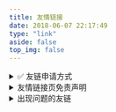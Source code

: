 ```yaml
---
title: 友情链接
date: 2018-06-07 22:17:49
type: "link"
aside: false
top_img: false
---
```


<details>
<summary>✅ 友链申请方式</summary>

<h2 id="本站添加的友链要求"><a href="#本站添加的友链要求" class="headerlink" title="本站添加的友链要求" data-pjax-state=""></a>本站添加的友链要求</h2><ol>
<li>能够正常访问</li>
<li>含本站友链</li>
<li>网站类型为<strong>个人博客</strong></li>
</ol>
<p>请（<a onclick="addFriendLink()" href="#post-comment" data-pjax-state="">点击这里快速添加</a>） 站点信息申请友情链接，申请后在我不忙的时候会统一添加，即使不通过也会给予邮件回复。</p>
<h2 id="你提交的信息有可能被修改"><a href="#你提交的信息有可能被修改" class="headerlink" title="你提交的信息有可能被修改" data-pjax-state=""></a>你提交的信息有可能被修改</h2><p>如果有修改，我会将修改内容进行告知</p>
<ol>
<li>为了友链相关页面和组件的统一性和美观性，可能会对你的昵称进行缩短处理，例如昵称包含<code>博客</code>、<code>XX的XX</code>等内容或形式将被简化。</li>
<li>为了图片加载速度和内容安全性考虑，头像实际展示图片均使用博客自己图床，所以无法收到贵站自己的头像更新，如果有迫切的更改信息需求，请在本页的评论中添加。</li>
<li>为了保证鱼塘能够正确抓取文章，所有的友链链接要求为博客主页链接，而不是个人主页链接。</li>
</ol>
<h2 id="我的友链信息"><a href="#我的友链信息" class="headerlink" title="我的友链信息" data-pjax-state=""></a>我的友链信息</h2><p>为了避免图床问题，建议你将头像存储到贵站图床。</p>
<ol>
<li>我的名称：<code>张洪Heo</code></li>
<li>网站地址：<code>https://blog.zhheo.com/</code></li>
<li>描述：<code>分享设计与科技生活</code></li>
<li>头像：<code>https://img.zhheo.com/i/2022/08/19/62ff32fa28da1.png</code></li>
</ol>
<div class="tabs" id="test2"><ul class="nav-tabs"><li class="tab active"><button type="button" data-href="#test2-1">Butterfly</button></li><li class="tab"><button type="button" data-href="#test2-2">Candy</button></li><li class="tab"><button type="button" data-href="#test2-3">Fuild</button></li><li class="tab"><button type="button" data-href="#test2-4">Volantis</button></li><li class="tab"><button type="button" data-href="#test2-5">Html</button></li><li class="tab"><button type="button" data-href="#test2-6">Jade</button></li></ul><div class="tab-contents"><div class="tab-item-content active" id="test2-1"><figure class="highlight yml"><div class="highlight-tools "><i class="fas fa-angle-down expand "></i><div class="code-lang">yml</div><div class="copy-notice"></div><i class="fas fa-copy copy-button"></i></div><table><tbody><tr><td class="gutter"><pre><span class="line">1</span><br><span class="line">2</span><br><span class="line">3</span><br><span class="line">4</span><br></pre></td><td class="code"><pre><span class="line"><span class="bullet">-</span> <span class="attr">name:</span> <span class="string">张洪Heo</span></span><br><span class="line">  <span class="attr">link:</span> <span class="string">https://blog.zhheo.com/</span></span><br><span class="line">  <span class="attr">avatar:</span> <span class="string">https://img.zhheo.com/i/2022/08/19/62ff32fa28da1.png</span></span><br><span class="line">  <span class="attr">descr:</span> <span class="string">分享设计与科技生活</span></span><br></pre></td></tr></tbody></table></figure><button type="button" class="tab-to-top" aria-label="scroll to top"><i class="fas fa-arrow-up"></i></button></div><div class="tab-item-content" id="test2-2"><figure class="highlight yml"><div class="highlight-tools "><i class="fas fa-angle-down expand "></i><div class="code-lang">yml</div><div class="copy-notice"></div><i class="fas fa-copy copy-button"></i></div><table><tbody><tr><td class="gutter"><pre><span class="line">1</span><br><span class="line">2</span><br><span class="line">3</span><br><span class="line">4</span><br><span class="line">5</span><br></pre></td><td class="code"><pre><span class="line"><span class="bullet">-</span> <span class="attr">name:</span> <span class="string">张洪Heo</span></span><br><span class="line">  <span class="attr">link:</span> <span class="string">https://blog.zhheo.com/</span></span><br><span class="line">  <span class="attr">avatar:</span> <span class="string">https://img.zhheo.com/i/2022/08/19/62ff32fa28da1.png</span></span><br><span class="line">  <span class="attr">descr:</span> <span class="string">分享设计与科技生活</span> </span><br><span class="line">  <span class="attr">siteshot:</span> <span class="string">https://img.zhheo.com/i/2022/08/19/62ff337cdeaa0.png</span></span><br></pre></td></tr></tbody></table></figure><button type="button" class="tab-to-top" aria-label="scroll to top"><i class="fas fa-arrow-up"></i></button></div><div class="tab-item-content" id="test2-3"><figure class="highlight yml"><div class="highlight-tools "><i class="fas fa-angle-down expand "></i><div class="code-lang">yml</div><div class="copy-notice"></div><i class="fas fa-copy copy-button"></i></div><table><tbody><tr><td class="gutter"><pre><span class="line">1</span><br><span class="line">2</span><br><span class="line">3</span><br><span class="line">4</span><br><span class="line">5</span><br><span class="line">6</span><br></pre></td><td class="code"><pre><span class="line"><span class="bullet">-</span> {</span><br><span class="line">  <span class="attr">title:</span> <span class="string">'张洪Heo'</span>,</span><br><span class="line">  <span class="attr">intro:</span> <span class="string">'分享设计与科技生活'</span>,</span><br><span class="line">  <span class="attr">link:</span> <span class="string">'https://img.zhheo.com/i/2022/08/19/62ff32fa28da1.png'</span>,</span><br><span class="line">  <span class="attr">image:</span> <span class="string">'https://blog.zhheo.com/'</span></span><br><span class="line">}</span><br></pre></td></tr></tbody></table></figure><button type="button" class="tab-to-top" aria-label="scroll to top"><i class="fas fa-arrow-up"></i></button></div><div class="tab-item-content" id="test2-4"><figure class="highlight yml"><div class="highlight-tools "><i class="fas fa-angle-down expand "></i><div class="code-lang">yml</div><div class="copy-notice"></div><i class="fas fa-copy copy-button"></i></div><table><tbody><tr><td class="gutter"><pre><span class="line">1</span><br><span class="line">2</span><br><span class="line">3</span><br><span class="line">4</span><br><span class="line">5</span><br><span class="line">6</span><br><span class="line">7</span><br><span class="line">8</span><br></pre></td><td class="code"><pre><span class="line">{</span><br><span class="line">    <span class="attr">"title":</span> <span class="string">"张洪Heo"</span>,</span><br><span class="line">    <span class="attr">"avatar":</span> <span class="string">"https://img.zhheo.com/i/2022/08/19/62ff32fa28da1.png"</span>,</span><br><span class="line">    <span class="attr">"screenshot":</span> <span class="string">"https://img.zhheo.com/i/2022/08/19/62ff337cdeaa0.png"</span>,</span><br><span class="line">    <span class="attr">"url":</span> <span class="string">"https://blog.zhheo.com/"</span>,</span><br><span class="line">    <span class="attr">"description":</span> <span class="string">"分享设计与科技生活"</span>,</span><br><span class="line">    <span class="attr">"group":</span> <span class="comment">#根据你的博客来定义</span></span><br><span class="line">}</span><br></pre></td></tr></tbody></table></figure><button type="button" class="tab-to-top" aria-label="scroll to top"><i class="fas fa-arrow-up"></i></button></div><div class="tab-item-content" id="test2-5"><figure class="highlight html"><div class="highlight-tools "><i class="fas fa-angle-down expand "></i><div class="code-lang">html</div><div class="copy-notice"></div><i class="fas fa-copy copy-button"></i></div><table><tbody><tr><td class="gutter"><pre><span class="line">1</span><br></pre></td><td class="code"><pre><span class="line"><span class="tag">&lt;<span class="name">a</span> <span class="attr">href</span>=<span class="string">"https://blog.zhheo.com/"</span> <span class="attr">rel</span>=<span class="string">"external nofollow"</span>&gt;</span>张洪Heo-产品设计<span class="tag">&lt;/<span class="name">a</span>&gt;</span></span><br></pre></td></tr></tbody></table></figure><button type="button" class="tab-to-top" aria-label="scroll to top"><i class="fas fa-arrow-up"></i></button></div><div class="tab-item-content" id="test2-6"><figure class="highlight plain"><div class="highlight-tools "><i class="fas fa-angle-down expand "></i><div class="code-lang">Code</div><div class="copy-notice"></div><i class="fas fa-copy copy-button"></i></div><table><tbody><tr><td class="gutter"><pre><span class="line">1</span><br></pre></td><td class="code"><pre><span class="line">a(href='https://blog.zhheo.com/' rel="external nofollow") 张洪Heo-产品设计</span><br></pre></td></tr></tbody></table></figure><button type="button" class="tab-to-top" aria-label="scroll to top"><i class="fas fa-arrow-up"></i></button></div></div></div>

<h2 id="友情链接曝光"><a href="#友情链接曝光" class="headerlink" title="友情链接曝光" data-pjax-state=""></a>友情链接曝光</h2><p>本站注重每一个友情链接的曝光，如果你在意本站给贵站提供的曝光资源，那么你可能在以下地方看到贵站。</p>
<ol>
<li>【NEW】页脚每次刷新会随机展示3个友情链接（高曝光）</li>
<li>页脚「更多」链接跳转到友链页面</li>
<li>页脚「鱼塘」跳转到友链鱼塘页面</li>
<li>导航栏「友链」分组中跳转到「友链鱼塘」查看所有友链最新的文章（使用友链朋友圈项目）</li>
<li>导航栏「友链」分组中跳转到「友情链接」查看所有友情链接</li>
<li>导航栏「友链」分组中跳转到「宝藏博主」随机跳转到一个友情链接</li>
<li>「鱼塘」页面「钓鱼」功能随机展示一个友链文章</li>
<li>「友情链接」页面「钓鱼」功能随机展示一个友链文章</li>
<li>「友情链接」页面「鱼塘mini」功能展示最近的友链文章</li>
</ol>
<p><a href="/link/" data-pjax-state="">友情链接</a>页面日UV平均在<code>20</code>左右。</p>
<p><a href="/moments/" data-pjax-state="">鱼塘</a>页面日UV平均在<code>10</code>左右。</p>
<h2 id="关于HeoAward"><a href="#关于HeoAward" class="headerlink" title="关于HeoAward" data-pjax-state=""></a>关于HeoAward</h2><p><a href="/tags/HeoAward/" data-pjax-state="">HeoAward</a>是针对博客设计优秀、使用模板时内容与模板完美契合。令人访问时眼前一亮的博客。</p>
</details>
<details>
<summary>友情链接页免责声明</summary>

<h2 id="免责声明"><a href="#免责声明" class="headerlink" title="免责声明" data-pjax-state=""></a>免责声明</h2><p>本博客遵守中华人民共和国相关法律。本页内容仅作为方便学习而产生的快速链接的链接方式，对与友情链接中存在的链接、好文推荐链接等均为其他网站。我本人能力有限无法逐个甄别每篇文章的每个字，并无法获知是否在收录后原作者是否对链接增加了违反法律甚至其他破坏用户计算机等行为。因为部分友链网站甚至没有做备案、域名并未做实名认证等，所以友链网站均可能存在风险，请你须知。</p>
<p>所以在我力所能及的情况下，我会包括但不限于：</p>
<ul>
<li>针对收录的博客中的绝大多数内容通过标题来鉴别是否存在有风险的内容</li>
<li>在收录的友链好文推荐中检查是否存在风险内容</li>
</ul>
<p>但是你在访问的时候，仍然无法避免，包括但不限于：</p>
<ul>
<li>作者更换了超链接的指向，替换成了其他内容</li>
<li>作者的服务器被恶意攻击、劫持、被注入恶意内容</li>
<li>作者的域名到期，被不法分子用作他用</li>
<li>作者修改了文章内容，增加钓鱼网站、广告等无效信息</li>
<li>不完善的隐私保护对用户的隐私造成了侵害、泄漏</li>
</ul>
<p>最新文章部分为机器抓取，本站作者未经过任何审核和筛选，本着友链信任原则添加的。如果你发现其中包含违反中华人民共和国法律的内容，请即使联系和举报。该友链会被拉黑。</p>
<p>如果因为从本页跳转给你造成了损失，深表歉意，并且建议用户如果发现存在问题在本页面进行回复。通常会很快处理。如果长时间无法得到处理，建议联系<code>zh@zhheo.com</code>。</p>
</details>
<details>

<summary>出现问题的友链</summary>

<h2 id="出现问题的友链"><a href="#出现问题的友链" class="headerlink" title="出现问题的友链" data-pjax-state=""></a>出现问题的友链</h2><p>如果友链出现问题会展示在这里，不再进行友链相关审查，如果已解决问题还请主动告知。</p>
<figure class="highlight yml"><div class="highlight-tools "><i class="fas fa-angle-down expand "></i><div class="code-lang">yml</div><div class="copy-notice"></div><i class="fas fa-copy copy-button"></i></div><div class="code-expand-btn"><i class="fas fa-angle-double-down"></i></div><table><tbody><tr><td class="gutter"><pre><span class="line">1</span><br><span class="line">2</span><br><span class="line">3</span><br><span class="line">4</span><br><span class="line">5</span><br><span class="line">6</span><br><span class="line">7</span><br><span class="line">8</span><br><span class="line">9</span><br><span class="line">10</span><br><span class="line">11</span><br><span class="line">12</span><br><span class="line">13</span><br><span class="line">14</span><br><span class="line">15</span><br><span class="line">16</span><br><span class="line">17</span><br><span class="line">18</span><br><span class="line">19</span><br><span class="line">20</span><br><span class="line">21</span><br><span class="line">22</span><br><span class="line">23</span><br><span class="line">24</span><br><span class="line">25</span><br><span class="line">26</span><br><span class="line">27</span><br><span class="line">28</span><br><span class="line">29</span><br><span class="line">30</span><br><span class="line">31</span><br><span class="line">32</span><br><span class="line">33</span><br><span class="line">34</span><br><span class="line">35</span><br><span class="line">36</span><br><span class="line">37</span><br><span class="line">38</span><br><span class="line">39</span><br><span class="line">40</span><br><span class="line">41</span><br><span class="line">42</span><br><span class="line">43</span><br><span class="line">44</span><br><span class="line">45</span><br><span class="line">46</span><br><span class="line">47</span><br><span class="line">48</span><br><span class="line">49</span><br><span class="line">50</span><br><span class="line">51</span><br><span class="line">52</span><br><span class="line">53</span><br><span class="line">54</span><br><span class="line">55</span><br><span class="line">56</span><br><span class="line">57</span><br><span class="line">58</span><br><span class="line">59</span><br><span class="line">60</span><br><span class="line">61</span><br><span class="line">62</span><br><span class="line">63</span><br><span class="line">64</span><br><span class="line">65</span><br><span class="line">66</span><br><span class="line">67</span><br><span class="line">68</span><br><span class="line">69</span><br><span class="line">70</span><br><span class="line">71</span><br><span class="line">72</span><br><span class="line">73</span><br><span class="line">74</span><br><span class="line">75</span><br><span class="line">76</span><br><span class="line">77</span><br><span class="line">78</span><br><span class="line">79</span><br><span class="line">80</span><br><span class="line">81</span><br><span class="line">82</span><br><span class="line">83</span><br><span class="line">84</span><br><span class="line">85</span><br><span class="line">86</span><br><span class="line">87</span><br><span class="line">88</span><br><span class="line">89</span><br><span class="line">90</span><br><span class="line">91</span><br><span class="line">92</span><br><span class="line">93</span><br><span class="line">94</span><br><span class="line">95</span><br><span class="line">96</span><br><span class="line">97</span><br><span class="line">98</span><br></pre></td><td class="code"><pre><span class="line"><span class="bullet">-</span> <span class="attr">name:</span> <span class="string">松鼠</span> <span class="comment">#8 无友链</span></span><br><span class="line">  <span class="attr">link:</span> <span class="string">https://new.oary.cn/</span></span><br><span class="line">  <span class="attr">avatar:</span> <span class="string">https://p.zhheo.com/7c4b16850b2414476580a11343d7458cfc403819.jpeg!cover</span></span><br><span class="line">  <span class="attr">descr:</span> <span class="string">Hexo?嗯？不会用</span></span><br><span class="line"><span class="bullet">-</span> <span class="attr">name:</span> <span class="string">煎鱼的海</span> <span class="comment">#13 无友链</span></span><br><span class="line">  <span class="attr">link:</span> <span class="string">https://euukey.com/</span></span><br><span class="line">  <span class="attr">avatar:</span> <span class="string">https://p.zhheo.com/A8vdWi21991281608783379093.png!cover</span></span><br><span class="line">  <span class="attr">descr:</span> <span class="string">人之帅，莫过于煎鱼</span></span><br><span class="line"><span class="bullet">-</span> <span class="attr">name:</span> <span class="string">Yang</span> <span class="comment">#27 无友链</span></span><br><span class="line">  <span class="attr">link:</span> <span class="string">https://www.yangkunpeng.top/</span></span><br><span class="line">  <span class="attr">avatar:</span> <span class="string">https://p.zhheo.com/90f9c373dba15bb1e60eb684cd3a3a8eb370cd03.png!cover</span></span><br><span class="line">  <span class="attr">descr:</span> <span class="string">Today</span> <span class="string">is</span> <span class="string">not</span> <span class="string">easy</span></span><br><span class="line"><span class="bullet">-</span> <span class="attr">name:</span> <span class="string">爱笑の猫</span> <span class="comment">#40无法访问</span></span><br><span class="line">  <span class="attr">link:</span> <span class="string">http://www.laputcat.top/</span></span><br><span class="line">  <span class="attr">avatar:</span> <span class="string">https://p.zhheo.com/LQlOPZ25391281608915173263.jpeg!cover</span></span><br><span class="line">  <span class="attr">descr:</span> <span class="string">只会Ctrl+c,Ctrl+v的PHP初级码农</span></span><br><span class="line"><span class="bullet">-</span> <span class="attr">name:</span> <span class="string">码小余</span> <span class="comment">#跳转到广告</span></span><br><span class="line">  <span class="attr">link:</span> <span class="string">https://extheor.club/</span></span><br><span class="line">  <span class="attr">avatar:</span> <span class="string">https://p.zhheo.com/c1c9c029184b6d2c6e1424332cae157ea297a954.jpg!cover</span></span><br><span class="line">  <span class="attr">siteshot:</span> <span class="string">https://p.zhheo.com/J9taG822390481618973303101.jpg!cover</span></span><br><span class="line">  <span class="attr">descr:</span> <span class="string">把阳光装进罐子！</span></span><br><span class="line"><span class="bullet">-</span> <span class="attr">name:</span> <span class="string">JayantGoel</span> <span class="comment">#1 无友链</span></span><br><span class="line">  <span class="attr">link:</span> <span class="string">http://jayantgoel001.github.io/</span></span><br><span class="line">  <span class="attr">avatar:</span> <span class="string">https://p.zhheo.com/TkiGUR25391181635764453724.jpg!cover</span></span><br><span class="line">  <span class="attr">descr:</span> <span class="string">You</span> <span class="string">Know</span> <span class="string">Who</span> <span class="string">I</span> <span class="string">Am.</span></span><br><span class="line"><span class="bullet">-</span> <span class="attr">name:</span> <span class="string">孤寂无情</span> <span class="comment">#11 https://gujiwuqing.top/archive 无友链</span></span><br><span class="line">  <span class="attr">link:</span> <span class="string">https://gujiwuqing.top/</span></span><br><span class="line">  <span class="attr">avatar:</span> <span class="string">https://p.zhheo.com/56fc4f8ba3544f46b19587d7250532832cb3d841.jpg!cover</span></span><br><span class="line">  <span class="attr">descr:</span> <span class="string">热爱代码，热爱编程</span></span><br><span class="line"><span class="bullet">-</span> <span class="attr">name:</span> <span class="string">凡间小狐狸</span> <span class="comment">#1 无友链</span></span><br><span class="line">  <span class="attr">link:</span> <span class="string">https://AIyyds.github.io/</span></span><br><span class="line">  <span class="attr">avatar:</span> <span class="string">https://p.zhheo.com/noLdOS24590881628752725327.jpg!cover</span></span><br><span class="line">  <span class="attr">descr:</span> <span class="string">凡是过往，皆为序章</span></span><br><span class="line"><span class="bullet">-</span> <span class="attr">name:</span> <span class="string">九汐</span> <span class="comment">#9 无友链</span></span><br><span class="line">  <span class="attr">link:</span> <span class="string">https://freeaes.com/</span></span><br><span class="line">  <span class="attr">avatar:</span> <span class="string">https://p.zhheo.com/52b7fd03364f0f5e45a94253638bfd3047779a16.jpg!cover</span></span><br><span class="line">  <span class="attr">descr:</span> <span class="string">今天能做就不要推到明天</span></span><br><span class="line"><span class="bullet">-</span> <span class="attr">name:</span> <span class="string">Young</span> <span class="string">Wen</span> <span class="comment">#无友链</span></span><br><span class="line">  <span class="attr">link:</span> <span class="string">https://youngwen.com/</span></span><br><span class="line">  <span class="attr">avatar:</span> <span class="string">https://p.zhheo.com/sayCEG20790481619603827565.jpeg!cover</span></span><br><span class="line">  <span class="attr">descr:</span> <span class="string">这里是小温的部落阁</span></span><br><span class="line"><span class="bullet">-</span> <span class="attr">name:</span> <span class="string">CheeseburgerIM</span> <span class="comment">#无友链</span></span><br><span class="line">  <span class="attr">link:</span> <span class="string">https://CheeseburgerIM.space/</span></span><br><span class="line">  <span class="attr">avatar:</span> <span class="string">https://p.zhheo.com/iS0yFZ20591181636958825810.jpg!cover</span></span><br><span class="line">  <span class="attr">descr:</span> <span class="string">IMF,I’ve</span> <span class="string">got</span> <span class="string">a</span> <span class="string">lot</span> <span class="string">to</span> <span class="string">learn</span></span><br><span class="line"><span class="bullet">-</span> <span class="attr">name:</span> <span class="string">绒布球</span> <span class="comment">#无友链</span></span><br><span class="line">  <span class="attr">link:</span> <span class="string">https://rongbuqiu.com/</span></span><br><span class="line">  <span class="attr">avatar:</span> <span class="string">https://p.zhheo.com/gCLgBm22890281613897968093.jpeg!cover</span></span><br><span class="line">  <span class="attr">descr:</span> <span class="string">⚗愿意做我的猫猫吗</span> <span class="string">~</span></span><br><span class="line"><span class="bullet">-</span> <span class="attr">name:</span> <span class="string">LonYJ</span> <span class="comment">#无友链</span></span><br><span class="line">  <span class="attr">link:</span> <span class="string">https://furrysp.top/</span></span><br><span class="line">  <span class="attr">avatar:</span> <span class="string">https://p.zhheo.com/fNQCUG24790681623120407447.jpg!cover</span></span><br><span class="line">  <span class="attr">descr:</span> <span class="string">あなたは主人公になりたいですか?</span></span><br><span class="line"><span class="bullet">-</span> <span class="attr">name:</span> <span class="string">LAIHSIAO</span> <span class="comment">#地址错误</span></span><br><span class="line">  <span class="attr">link:</span> <span class="string">http://jilins.top</span></span><br><span class="line">  <span class="attr">avatar:</span> <span class="string">https://p.zhheo.com/bvVTVW23791081634631457285.jpg!cover</span></span><br><span class="line">  <span class="attr">descr:</span> <span class="string">琴瑟在御，莫不静好</span></span><br><span class="line"><span class="bullet">-</span> <span class="attr">name:</span> <span class="string">SuYi|宿仪</span> <span class="comment">#无友链</span></span><br><span class="line">  <span class="attr">link:</span> <span class="string">https://thot-null.github.io/</span></span><br><span class="line">  <span class="attr">avatar:</span> <span class="string">https://p.zhheo.com/VWufSe23790981663811617041.jpg!cover</span></span><br><span class="line">  <span class="attr">descr:</span> <span class="string">随心写作，随缘阅读！</span></span><br><span class="line"><span class="bullet">-</span> <span class="attr">name:</span> <span class="string">星日语</span> <span class="comment">#无友链</span></span><br><span class="line">  <span class="attr">link:</span> <span class="string">https://weekdaycare.cn/</span></span><br><span class="line">  <span class="attr">avatar:</span> <span class="string">https://p.zhheo.com/2022db3ed70b3b9a96a09f048437dcccdb91012211.png!cover</span></span><br><span class="line">  <span class="attr">descr:</span> <span class="string">星语日点灯</span></span><br><span class="line"><span class="bullet">-</span> <span class="attr">name:</span> <span class="string">卖坚果的怪叔叔</span> <span class="comment">#无友链</span></span><br><span class="line">  <span class="attr">link:</span> <span class="string">https://cuixinxin.cn/</span></span><br><span class="line">  <span class="attr">avatar:</span> <span class="string">https://p.zhheo.com/2022c6fa88a089b29d5953cf0ad7fe8a3336263611.png!cover</span></span><br><span class="line">  <span class="attr">descr:</span> <span class="string">一枚佛系前端开发，会一丢丢摄影，喜欢折腾，爱好美食。分享点前端技巧、笔记以及各种有趣的APP和资源教程♥♥</span></span><br><span class="line"><span class="bullet">-</span> <span class="attr">name:</span> <span class="string">空空</span> <span class="comment">#无友链</span></span><br><span class="line">  <span class="attr">link:</span> <span class="string">http://blog.wac.ink/</span></span><br><span class="line">  <span class="attr">avatar:</span> <span class="string">https://p.zhheo.com/20222951782dea8ee50b03efa8ff56f954e2055412.png!cover</span></span><br><span class="line">  <span class="attr">descr:</span> <span class="string">文字向博客，记录点滴所感</span></span><br><span class="line"><span class="bullet">-</span> <span class="attr">name:</span> <span class="string">林中静月下仙</span></span><br><span class="line">  <span class="attr">link:</span> <span class="string">https://www.llis.cc/</span></span><br><span class="line">  <span class="attr">avatar:</span> <span class="string">https://p.zhheo.com/20225280ac7e658111382caa70d509cf741d092312.png!cover</span></span><br><span class="line">  <span class="attr">descr:</span> <span class="string">我们注定会变成另一个人</span></span><br><span class="line"><span class="bullet">-</span> <span class="attr">name:</span> <span class="string">initcool</span></span><br><span class="line">  <span class="attr">link:</span> <span class="string">https://blog.nmslwsnd.com/</span></span><br><span class="line">  <span class="attr">avatar:</span> <span class="string">https://p.zhheo.com/f6b25b9572acfdc1e4cdd2f7ab5626942d683e50.png!cover</span></span><br><span class="line">  <span class="attr">descr:</span> <span class="string">打倒了100个四大魔公的男人!</span></span><br><span class="line"><span class="bullet">-</span> <span class="attr">name:</span> <span class="string">刘童鞋</span></span><br><span class="line">  <span class="attr">link:</span> <span class="string">https://blog.itliujia.cn/</span></span><br><span class="line">  <span class="attr">avatar:</span> <span class="string">https://p.zhheo.com/xYqwjN24390681654667383001.jpg!cover</span></span><br><span class="line">  <span class="attr">descr:</span> <span class="string">记录生活的美好与历程</span></span><br><span class="line"><span class="bullet">-</span> <span class="attr">name:</span> <span class="string">爱笑的Gao</span></span><br><span class="line">  <span class="attr">link:</span> <span class="string">https://manamn.space/</span></span><br><span class="line">  <span class="attr">avatar:</span> <span class="string">https://p.zhheo.com/heGY7Z25890581652170198956.jpg!cover</span></span><br><span class="line">  <span class="attr">siteshot:</span> <span class="string">https://p.zhheo.com/0woFVK25890581652170378109.jpg!cover</span></span><br><span class="line">  <span class="attr">descr:</span> <span class="string">通过代码实现财富自由</span></span><br><span class="line"><span class="bullet">-</span> <span class="attr">name:</span> <span class="string">ShootZone</span></span><br><span class="line">  <span class="attr">link:</span> <span class="string">https://blog.roccoshi.top/</span></span><br><span class="line">  <span class="attr">avatar:</span> <span class="string">https://p.zhheo.com/2022bd9a73886bca784dbdf987bae92bce4f230311.png!cover</span></span><br><span class="line">  <span class="attr">descr:</span> <span class="string">https://blog.roccoshi.top</span></span><br><span class="line"><span class="bullet">-</span> <span class="attr">name:</span> <span class="string">子豪</span></span><br><span class="line">  <span class="attr">link:</span> <span class="string">https://www.zhaozihao.love/</span></span><br><span class="line">  <span class="attr">avatar:</span> <span class="string">https://p.zhheo.com/2022b721f503812dfd1d83a32fa9401e4bd2233611.png!cover</span></span><br><span class="line">  <span class="attr">descr:</span> <span class="string">一名前端小码农</span></span><br></pre></td></tr></tbody></table></figure>
</details>